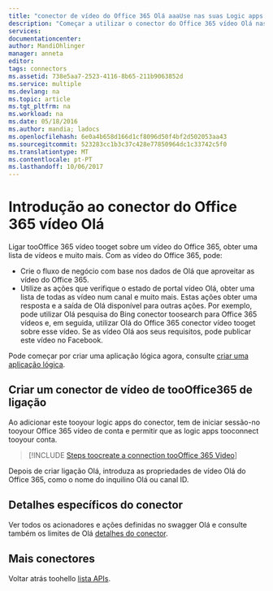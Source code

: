 ```yaml
---
title: "conector de vídeo do Office 365 Olá aaaUse nas suas Logic apps | Microsoft Docs"
description: "Começar a utilizar o conector do Office 365 vídeo Olá nas suas Logic apps do Microsoft Azure App service"
services: 
documentationcenter: 
author: MandiOhlinger
manager: anneta
editor: 
tags: connectors
ms.assetid: 738e5aa7-2523-4116-8b65-211b9063852d
ms.service: multiple
ms.devlang: na
ms.topic: article
ms.tgt_pltfrm: na
ms.workload: na
ms.date: 05/18/2016
ms.author: mandia; ladocs
ms.openlocfilehash: 6e0a4b658d166d1cf8096d50f4bf2d502053aa43
ms.sourcegitcommit: 523283cc1b3c37c428e77850964dc1c33742c5f0
ms.translationtype: MT
ms.contentlocale: pt-PT
ms.lasthandoff: 10/06/2017
---
```

# <a name="get-started-with-hello-office365-video-connector"></a>Introdução ao conector do Office 365 vídeo Olá
Ligar tooOffice 365 vídeo tooget sobre um vídeo do Office 365, obter uma lista de vídeos e muito mais. Com as vídeo do Office 365, pode:

* Crie o fluxo de negócio com base nos dados de Olá que aproveitar as vídeo do Office 365. 
* Utilize as ações que verifique o estado de portal vídeo Olá, obter uma lista de todas as vídeo num canal e muito mais. Estas ações obter uma resposta e a saída de Olá disponível para outras ações. Por exemplo, pode utilizar Olá pesquisa do Bing conector toosearch para Office 365 vídeos e, em seguida, utilizar Olá do Office 365 conector vídeo tooget sobre esse vídeo. Se as vídeo Olá aos seus requisitos, pode publicar este vídeo no Facebook. 

Pode começar por criar uma aplicação lógica agora, consulte [criar uma aplicação lógica](../logic-apps/logic-apps-create-a-logic-app.md).

## <a name="create-a-connection-toooffice365-video-connector"></a>Criar um conector de vídeo de tooOffice365 de ligação
Ao adicionar este tooyour logic apps do conector, tem de iniciar sessão-no tooyour Office 365 vídeo de conta e permitir que as logic apps tooconnect tooyour conta.

> [!INCLUDE [Steps toocreate a connection tooOffice 365 Video](../../includes/connectors-create-api-office365video.md)]
> 
> 

Depois de criar ligação Olá, introduza as propriedades de vídeo Olá do Office 365, como o nome do inquilino Olá ou canal ID. 


## <a name="connector-specific-details"></a>Detalhes específicos do conector

Ver todos os acionadores e ações definidas no swagger Olá e consulte também os limites de Olá [detalhes do conector](/connectors/office365videoconnector/).

## <a name="more-connectors"></a>Mais conectores
Voltar atrás toohello [lista APIs](apis-list.md).
